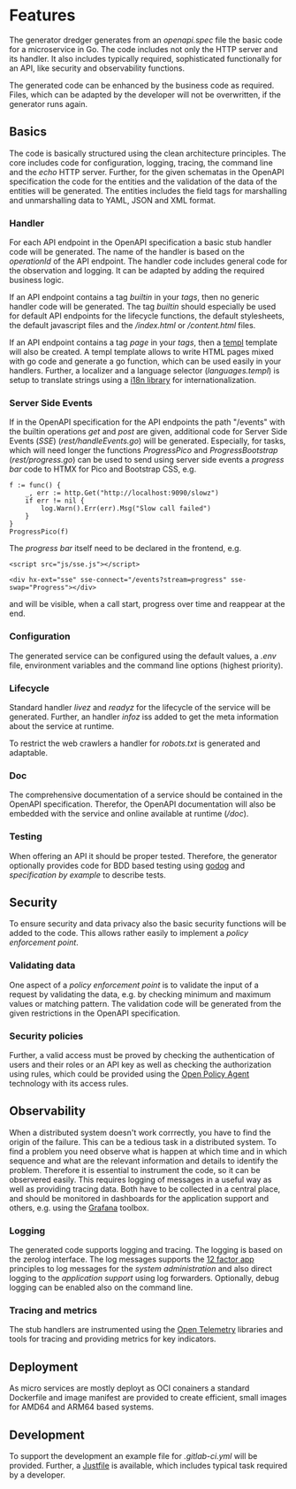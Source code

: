 # Features

The generator dredger generates from an _openapi.spec_ file the basic code for a microservice in Go. The code includes not only the HTTP server and its handler. It also includes typically required, sophisticated functionally for an API, like security and observability functions.

The generated code can be enhanced by the business code as required. Files, which can be adapted by the developer will not be overwritten, if the generator runs again.

## Basics

The code is basically structured using the clean architecture principles. The core includes code for configuration, logging, tracing, the command line and the _echo_ HTTP server. Further, for the given schematas in the OpenAPI specification the code for the entities and the validation of the data of the entities will be generated. The entities includes the field tags for marshalling and unmarshalling data to YAML, JSON and XML format.

### Handler

For each API endpoint in the OpenAPI specification a basic stub handler code will be generated. The name of the handler is based on the _operationId_ of the API endpoint. The handler code includes general code for the observation and logging. It can be adapted by adding the required business logic.

If an API endpoint contains a tag _builtin_ in your _tags_, then no generic handler code will be generated. The tag _builtin_ should especially be used for default API endpoints for the lifecycle functions, the default stylesheets, the default javascript files and the _/index.html_ or _/content.html_ files.

If an API endpoint contains a tag _page_ in your _tags_, then a [templ](https://templ.guide/) template will also be created. A templ template allows to write HTML pages mixed with go code and generate a go function, which can be used easily in your handlers. Further, a localizer and a language selector (_languages.templ_) is setup to translate strings using a [i18n library](github.com/nicksnyder/go-i18n/v2/i18n) for internationalization.

### Server Side Events

If in the OpenAPI specification for the API endpoints the path "/events" with the builtin operations _get_ and _post_ are given, additional code for Server Side Events (_SSE_) (_rest/handleEvents.go_) will be generated. Especially, for tasks, which will need longer the functions _ProgressPico_ and _ProgressBootstrap_ (_rest/progress.go_) can be used to send using server side events a _progress bar_ code to HTMX for Pico and Bootstrap CSS, e.g.

	f := func() {
		_, err := http.Get("http://localhost:9090/slowz")
		if err != nil {
			log.Warn().Err(err).Msg("Slow call failed")
		}
	}
	ProgressPico(f)

The _progress bar_ itself need to be declared in the frontend, e.g.

    <script src="js/sse.js"></script>

    <div hx-ext="sse" sse-connect="/events?stream=progress" sse-swap="Progress"></div>

and will be visible, when a call start, progress over time and reappear at the end.

### Configuration

The generated service can be configured using the default values, a _.env_ file, environment variables and the command line options (highest priority).

### Lifecycle

Standard handler _livez_ and _readyz_ for the lifecycle of the service will be generated. Further, an handler _infoz_ iss added to get the meta information about the service at runtime.

To restrict the web crawlers a handler for _robots.txt_ is generated and adaptable.

### Doc

The comprehensive documentation of a service should be contained in the OpenAPI specification. Therefor, the OpenAPI documentation will also be embedded with the service and online available at runtime (_/doc_).

### Testing

When offering an API it should be proper tested. Therefore, the generator optionally provides code for BDD based testing using [godog](https://github.com/cucumber/godog) and _specification by example_ to describe tests.

## Security

To ensure security and data privacy also the basic security functions will be added to the code. This allows rather easily to implement a _policy enforcement point_.

### Validating data

One aspect of a _policy enforcement point_ is to validate the input of a request by validating the data, e.g. by checking minimum and maximum values or matching pattern. The validation code will be generated from the given restrictions in the OpenAPI specification.

### Security policies

Further, a valid access must be proved by checking the authentication of users and their roles or an API key as well as checking the authorization using rules, which could be provided using the [Open Policy Agent](https://www.openpolicyagent.org/) technology with its access rules.

## Observability

When a distributed system doesn't work corrrectly, you have to find the origin of the failure. This can be a tedious task in a distributed system. To find a problem you need observe what is happen at which time and in which sequence and what are the relevant information and details to identify the problem. Therefore it is essential to instrument the code, so it can be observered easily. This requires logging of messages in a useful way as well as providing tracing data. Both have to be collected in a central place, and should be monitored in dashboards for the application support and others, e.g. using the [Grafana](https://grafana.com/) toolbox.

### Logging

The generated code supports logging and tracing. The logging is based on the zerolog interface. The log messages supports the [12 factor app](https://12factor.net/) principles to log messages for the _system administration_ and also direct logging to the _application support_ using log forwarders. Optionally, debug logging can be enabled also on the command line.

### Tracing and metrics

The stub handlers are instrumented using the [Open Telemetry](https://pkg.go.dev/go.opentelemetry.io/otel) libraries and tools for tracing and providing metrics for key indicators.

## Deployment

As micro services are mostly deployt as OCI conainers a standard Dockerfile and image manifest are provided to create efficient, small images for AMD64 and ARM64 based systems.

## Development

To support the development an example file for _.gitlab-ci.yml_ will be provided. Further, a [Justfile](https://just.systems/) is available, which includes typical task required by a developer.
